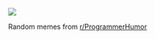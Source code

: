 ![](https://preview.redd.it/87ggg8vnszbe1.png?width=640&crop=smart&auto=webp&s=5318d623611fad8481f07345c4ae3fe41d28ed7b)

 Random memes from [r/ProgrammerHumor](https://www.reddit.com/r/ProgrammerHumor/)
